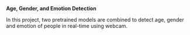 **Age, Gender, and Emotion Detection**

In this project, two pretrained models are combined to detect age, gender and emotion of people in real-time using webcam. 
